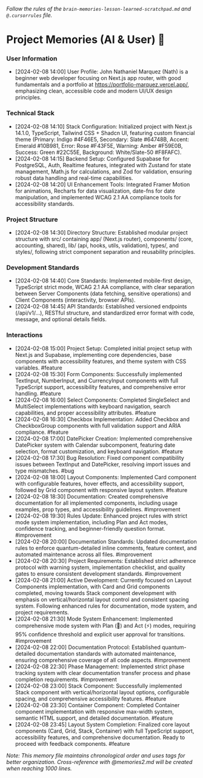 *Follow the rules of the `brain-memories-lesson-learned-scratchpad.md` and `@.cursorrules` file.*

# Project Memories (AI & User) 🧠

### **User Information**
- [2024-02-08 14:00] User Profile: John Nathaniel Marquez (Nath) is a beginner web developer focusing on Next.js app router, with good fundamentals and a portfolio at https://portfolio-marquez.vercel.app/, emphasizing clean, accessible code and modern UI/UX design principles.

### **Technical Stack**
- [2024-02-08 14:10] Stack Configuration: Initialized project with Next.js 14.1.0, TypeScript, Tailwind CSS + Shadcn UI, featuring custom financial theme (Primary: Indigo #4F46E5, Secondary: Slate #64748B, Accent: Emerald #10B981, Error: Rose #F43F5E, Warning: Amber #F59E0B, Success: Green #22C55E, Background: White/Slate-50 #F8FAFC).
- [2024-02-08 14:15] Backend Setup: Configured Supabase for PostgreSQL, Auth, Realtime features, integrated with Zustand for state management, Math.js for calculations, and Zod for validation, ensuring robust data handling and real-time capabilities.
- [2024-02-08 14:20] UI Enhancement Tools: Integrated Framer Motion for animations, Recharts for data visualization, date-fns for date manipulation, and implemented WCAG 2.1 AA compliance tools for accessibility standards.

### **Project Structure**
- [2024-02-08 14:30] Directory Structure: Established modular project structure with src/ containing app/ (Next.js router), components/ (core, accounting, shared), lib/ (api, hooks, utils, validation), types/, and styles/, following strict component separation and reusability principles.

### **Development Standards**
- [2024-02-08 14:40] Core Standards: Implemented mobile-first design, TypeScript strict mode, WCAG 2.1 AA compliance, with clear separation between Server Components (data fetching, sensitive operations) and Client Components (interactivity, browser APIs).
- [2024-02-08 14:45] API Standards: Established versioned endpoints (/api/v1/...), RESTful structure, and standardized error format with code, message, and optional details fields.

### **Interactions**
- [2024-02-08 15:00] Project Setup: Completed initial project setup with Next.js and Supabase, implementing core dependencies, base components with accessibility features, and theme system with CSS variables. #feature
- [2024-02-08 15:30] Form Components: Successfully implemented TextInput, NumberInput, and CurrencyInput components with full TypeScript support, accessibility features, and comprehensive error handling. #feature
- [2024-02-08 16:00] Select Components: Completed SingleSelect and MultiSelect implementations with keyboard navigation, search capabilities, and proper accessibility attributes. #feature
- [2024-02-08 16:30] Checkbox Implementation: Added Checkbox and CheckboxGroup components with full validation support and ARIA compliance. #feature
- [2024-02-08 17:00] DatePicker Creation: Implemented comprehensive DatePicker system with Calendar subcomponent, featuring date selection, format customization, and keyboard navigation. #feature
- [2024-02-08 17:30] Bug Resolution: Fixed component compatibility issues between TextInput and DatePicker, resolving import issues and type mismatches. #bug
- [2024-02-08 18:00] Layout Components: Implemented Card component with configurable features, hover effects, and accessibility support, followed by Grid component with responsive layout system. #feature
- [2024-02-08 18:30] Documentation: Created comprehensive documentation for all implemented components, including usage examples, prop types, and accessibility guidelines. #improvement
- [2024-02-08 19:30] Rules Update: Enhanced project rules with strict mode system implementation, including Plan and Act modes, confidence tracking, and beginner-friendly question format. #improvement
- [2024-02-08 20:00] Documentation Standards: Updated documentation rules to enforce quantum-detailed inline comments, feature context, and automated maintenance across all files. #improvement
- [2024-02-08 20:30] Project Requirements: Established strict adherence protocol with warning system, implementation checklist, and quality gates to ensure consistent development standards. #improvement
- [2024-02-08 21:00] Active Development: Currently focused on Layout Components implementation, with Card and Grid components completed, moving towards Stack component development with emphasis on vertical/horizontal layout control and consistent spacing system. Following enhanced rules for documentation, mode system, and project requirements.
- [2024-02-08 21:30] Mode System Enhancement: Implemented comprehensive mode system with Plan (🎯) and Act (⚡) modes, requiring 95% confidence threshold and explicit user approval for transitions. #improvement
- [2024-02-08 22:00] Documentation Protocol: Established quantum-detailed documentation standards with automated maintenance, ensuring comprehensive coverage of all code aspects. #improvement
- [2024-02-08 22:30] Phase Management: Implemented strict phase tracking system with clear documentation transfer process and phase completion requirements. #improvement
- [2024-02-08 23:00] Stack Component: Successfully implemented Stack component with vertical/horizontal layout options, configurable spacing, and comprehensive accessibility features. #feature
- [2024-02-08 23:30] Container Component: Completed Container component implementation with responsive max-width system, semantic HTML support, and detailed documentation. #feature
- [2024-02-08 23:45] Layout System Completion: Finalized core layout components (Card, Grid, Stack, Container) with full TypeScript support, accessibility features, and comprehensive documentation. Ready to proceed with feedback components. #feature

*Note: This memory file maintains chronological order and uses tags for better organization. Cross-reference with @memories2.md will be created when reaching 1000 lines.*
